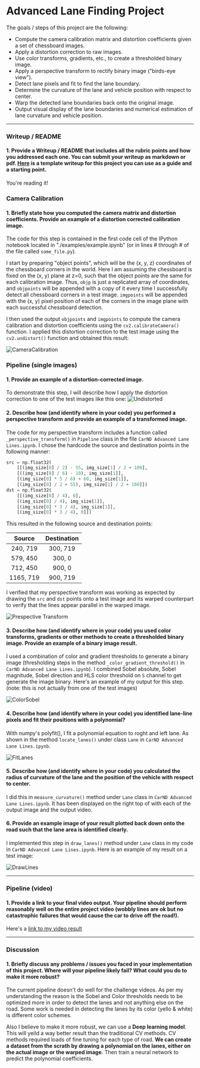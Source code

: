 # **Advanced Lane Finding Project**

The goals / steps of this project are the following:

* Compute the camera calibration matrix and distortion coefficients given a set of chessboard images.
* Apply a distortion correction to raw images.
* Use color transforms, gradients, etc., to create a thresholded binary image.
* Apply a perspective transform to rectify binary image ("birds-eye view").
* Detect lane pixels and fit to find the lane boundary.
* Determine the curvature of the lane and vehicle position with respect to center.
* Warp the detected lane boundaries back onto the original image.
* Output visual display of the lane boundaries and numerical estimation of lane curvature and vehicle position.

---

### Writeup / README

#### 1. Provide a Writeup / README that includes all the rubric points and how you addressed each one.  You can submit your writeup as markdown or pdf.  [Here](https://github.com/ShankHarinath/CarND-Advanced-Lane-Lines/blob/master/writeup.md) is a template writeup for this project you can use as a guide and a starting point.  

You're reading it!

### Camera Calibration

#### 1. Briefly state how you computed the camera matrix and distortion coefficients. Provide an example of a distortion corrected calibration image.

The code for this step is contained in the first code cell of the IPython notebook located in "./examples/example.ipynb" (or in lines # through # of the file called `some_file.py`).  

I start by preparing "object points", which will be the (x, y, z) coordinates of the chessboard corners in the world. Here I am assuming the chessboard is fixed on the (x, y) plane at z=0, such that the object points are the same for each calibration image.  Thus, `objp` is just a replicated array of coordinates, and `objpoints` will be appended with a copy of it every time I successfully detect all chessboard corners in a test image.  `imgpoints` will be appended with the (x, y) pixel position of each of the corners in the image plane with each successful chessboard detection.  

I then used the output `objpoints` and `imgpoints` to compute the camera calibration and distortion coefficients using the `cv2.calibrateCamera()` function.  I applied this distortion correction to the test image using the `cv2.undistort()` function and obtained this result: 

![CameraCalibration](https://github.com/ShankHarinath/CarND-Advanced-Lane-Lines/blob/master/output_images/CameraClibration.png?raw=true)

### Pipeline (single images)

#### 1. Provide an example of a distortion-corrected image.

To demonstrate this step, I will describe how I apply the distortion correction to one of the test images like this one:
![Undistorted](https://github.com/ShankHarinath/CarND-Advanced-Lane-Lines/blob/master/output_images/Undistorted.png?raw=true)

#### 2. Describe how (and identify where in your code) you performed a perspective transform and provide an example of a transformed image.

The code for my perspective transform includes a function called `_perspective_transform()` in `Pipeline` class in the file `CarND Advanced Lane Lines.ipynb`.  I chose the hardcode the source and destination points in the following manner:

```python
src = np.float32(
    [[(img_size[0] / 2) - 55, img_size[1] / 2 + 100],
    [((img_size[0] / 6) - 10), img_size[1]],
    [(img_size[0] * 5 / 6) + 60, img_size[1]],
    [(img_size[0] / 2 + 55), img_size[1] / 2 + 100]])
dst = np.float32(
    [[(img_size[0] / 4), 0],
    [(img_size[0] / 4), img_size[1]],
    [(img_size[0] * 3 / 4), img_size[1]],
    [(img_size[0] * 3 / 4), 0]])
```

This resulted in the following source and destination points:

| Source        | Destination   | 
|:-------------:|:-------------:| 
| 240, 719      | 300, 719        | 
| 579, 450      | 300, 0      |
| 712, 450     | 900, 0      |
| 1165, 719      | 900, 719        |

I verified that my perspective transform was working as expected by drawing the `src` and `dst` points onto a test image and its warped counterpart to verify that the lines appear parallel in the warped image.

![Prespective Transform](https://github.com/ShankHarinath/CarND-Advanced-Lane-Lines/blob/master/output_images/PerpectiveTransform.png?raw=true)

#### 3. Describe how (and identify where in your code) you used color transforms, gradients or other methods to create a thresholded binary image.  Provide an example of a binary image result.

I used a combination of color and gradient thresholds to generate a binary image (thresholding steps in the method `_color_gradient_threshold()` in `CarND Advanced Lane Lines.ipynb`).  I combined Sobel absolute, Sobel magnitude, Sobel direction and HLS color threshold on `S` channel to get generate the image binary. Here's an example of my output for this step.  (note: this is not actually from one of the test images)

![ColorSobel](https://github.com/ShankHarinath/CarND-Advanced-Lane-Lines/blob/master/output_images/ColorAndSobel.png?raw=true)

#### 4. Describe how (and identify where in your code) you identified lane-line pixels and fit their positions with a polynomial?

With numpy's polyfit(), I fit a polynomial equation to roght and left lane. As shown in the method `locate_lanes()` under class `Lane` in `CarND Advanced Lane Lines.ipynb`.

![FitLanes](https://github.com/ShankHarinath/CarND-Advanced-Lane-Lines/blob/master/output_images/FitLanes.png?raw=true)

#### 5. Describe how (and identify where in your code) you calculated the radius of curvature of the lane and the position of the vehicle with respect to center.

I did this in `measure_curvature()` method under `Lane` class in `CarND Advanced Lane Lines.ipynb`. It has been displayed on the right top of with each of the output image and the output video.

#### 6. Provide an example image of your result plotted back down onto the road such that the lane area is identified clearly.

I implemented this step in `draw_lanes()` method under `Lane` class in my code in `CarND Advanced Lane Lines.ipynb`.  Here is an example of my result on a test image:

![DrawLines](https://github.com/ShankHarinath/CarND-Advanced-Lane-Lines/blob/master/output_images/DrawLines.png?raw=true)

---

### Pipeline (video)

#### 1. Provide a link to your final video output.  Your pipeline should perform reasonably well on the entire project video (wobbly lines are ok but no catastrophic failures that would cause the car to drive off the road!).

Here's a [link to my video result](https://github.com/ShankHarinath/CarND-Advanced-Lane-Lines/blob/master/project_video_result.mp4?raw=true)

---

### Discussion

#### 1. Briefly discuss any problems / issues you faced in your implementation of this project.  Where will your pipeline likely fail?  What could you do to make it more robust?

The current pipeline doesn't do well for the challenge videos. As per my understanding the reason is the Sobel and Color thresholds needs to be optimized more in order to detect the lanes and not anything else on the road. Some work is needed in detecting the lanes by its color (yello & white) is different color schemes. 

Also I believe to make it more robust, we can use a **Deep learning model**. This will yeild a way better result than the traditional CV methods. CV methods required loads of fine tuning for each type of road. **We can create a dataset from the scrath by drawing a polynomial on the lanes, either on the actual image or the warped image**. Then train a neural network to predict the polynomial coefficients.